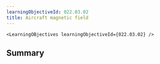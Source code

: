 ```yaml
---
learningObjectiveId: 022.03.02
title: Aircraft magnetic field
---
```


```tsx eval
<LearningOBjectives learningObjectiveId={022.03.02} />
```

## Summary
